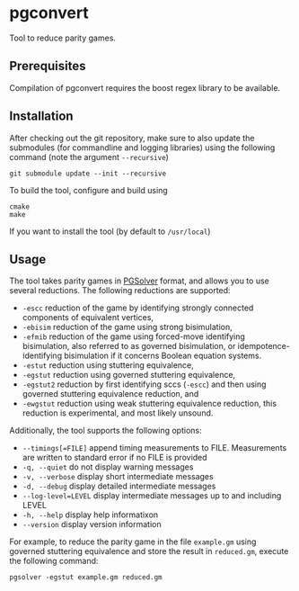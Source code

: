 pgconvert
=========

Tool to reduce parity games.

Prerequisites
-------------

Compilation of pgconvert requires the boost regex library to be available.

Installation
------------

After checking out the git repository, make sure to also update the submodules (for commandline and logging libraries) using the following command (note the argument `--recursive`)

    git submodule update --init --recursive

To build the tool, configure and build using

    cmake
    make

If you want to install the tool (by default to `/usr/local`)

Usage
-----

The tool takes parity games in [PGSolver](https://github.com/tcsprojects/pgsolver) format, and allows you to use several reductions. The following reductions are supported:

* `-escc` reduction of the game by identifying strongly connected components of equivalent vertices,
* `-ebisim` reduction of the game using strong bisimulation,
* `-efmib` reduction of the game using forced-move identifying bisimulation, also referred to as governed bisimulation, or idempotence-identifying bisimulation if it concerns Boolean equation systems.
* `-estut` reduction using stuttering equivalence,
* `-egstut` reduction using governed stuttering equivalence,
* `-egstut2` reduction by first identifying sccs (`-escc`) and then using governed stuttering equivalence reduction, and
* `-ewgstut` reduction using weak stuttering equivalence reduction, this reduction is experimental, and most likely unsound.

Additionally, the tool supports the following options:

* `--timings[=FILE]` append timing measurements to FILE. Measurements are written to standard error if no FILE is provided
* `-q, --quiet` do not display warning messages
* `-v, --verbose` display short intermediate messages
* `-d, --debug` display detailed intermediate messages
* `--log-level=LEVEL` display intermediate messages up to and including LEVEL
* `-h, --help` display help informatixon
* `--version` display version information

For example, to reduce the parity game in the file `example.gm` using governed stuttering equivalence and store the result in `reduced.gm`, execute the following command:

    pgsolver -egstut example.gm reduced.gm
